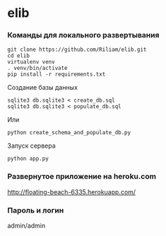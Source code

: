 elib
====
### Команды для локального развертывания

    git clone https://github.com/Riliam/elib.git
    cd elib
    virtualenv venv
    . venv/bin/activate
    pip install -r requirements.txt

Создание базы данных

    sqlite3 db.sqlite3 < create_db.sql
    sqlite3 db.sqlite3 < populate_db.sql
Или

    python create_schema_and_populate_db.py

Запуск сервера

    python app.py

### Развернутое приложение на heroku.com
http://floating-beach-6335.herokuapp.com/

### Пароль и логин
admin/admin
